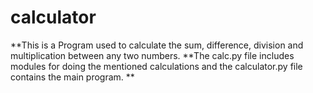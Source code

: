 # calculator
**This is a Program used to calculate the sum, difference, division and multiplication between any two numbers.
**The calc.py file includes modules for doing the mentioned calculations and the calculator.py file contains the main program.
**
